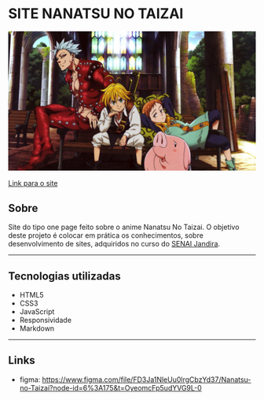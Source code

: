 # SITE NANATSU NO TAIZAI 
<img src="./img/inicio.jpg">

[Link para o site](https://gustavoprevelate.github.io/one-page-2022/ds1m-a/gustavoprevelate/)

## Sobre
Site do tipo one page feito sobre 
o anime Nanatsu No Taizai.
O objetivo deste projeto é colocar
em prática os conhecimentos, sobre
desenvolvimento de sites, adquiridos
no curso do [SENAI Jandira](https://jandira.sp.senai.br/).

---

## Tecnologias utilizadas
- HTML5
- CSS3
- JavaScript
- Responsividade
- Markdown

---
## Links
- figma:
https://www.figma.com/file/FD3Ja1NleUu0lrgCbzYd37/Nanatsu-no-Taizai?node-id=6%3A175&t=OyeomcFp5udYVG9L-0
